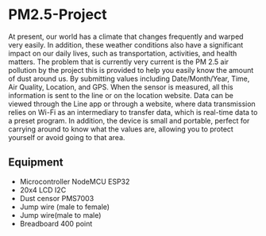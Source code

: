 # PM2.5-Project
At present, our world has a climate that changes frequently and warped very easily. In 
addition, these weather conditions also have a significant impact on our daily lives, such as 
transportation, activities, and health matters. The problem that is currently very current is the 
PM 2.5 air pollution by the project this is provided to help you easily know the amount of 
dust around us. By submitting values including Date/Month/Year, Time, Air Quality, 
Location, and GPS. When the sensor is measured, all this information is sent to the line or on 
the location website. Data can be viewed through the Line app or through a website, where 
data transmission relies on Wi-Fi as an intermediary to transfer data, which is real-time data 
to a preset program. In addition, the device is small and portable, perfect for carrying around 
to know what the values are, allowing you to protect yourself or avoid going to that area.

## Equipment ##
* Microcontroller NodeMCU ESP32
* 20x4 LCD I2C
* Dust censor PMS7003
* Jump wire (male to female)
* Jump wire(male to male)
* Breadboard 400 point
